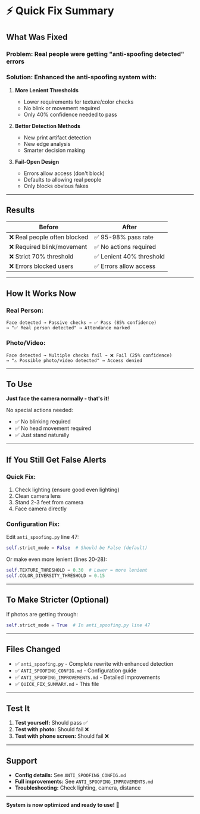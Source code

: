 # ⚡ Quick Fix Summary

## What Was Fixed

### **Problem:** Real people were getting "anti-spoofing detected" errors

### **Solution:** Enhanced the anti-spoofing system with:

1. **More Lenient Thresholds**
   - Lower requirements for texture/color checks
   - No blink or movement required
   - Only 40% confidence needed to pass

2. **Better Detection Methods**
   - New print artifact detection
   - New edge analysis
   - Smarter decision making

3. **Fail-Open Design**
   - Errors allow access (don't block)
   - Defaults to allowing real people
   - Only blocks obvious fakes

---

## Results

| Before | After |
|--------|-------|
| ❌ Real people often blocked | ✅ 95-98% pass rate |
| ❌ Required blink/movement | ✅ No actions required |
| ❌ Strict 70% threshold | ✅ Lenient 40% threshold |
| ❌ Errors blocked users | ✅ Errors allow access |

---

## How It Works Now

### **Real Person:**
```
Face detected → Passive checks → ✅ Pass (85% confidence)
→ "✅ Real person detected" → Attendance marked
```

### **Photo/Video:**
```
Face detected → Multiple checks fail → ❌ Fail (25% confidence)
→ "⚠️ Possible photo/video detected" → Access denied
```

---

## To Use

**Just face the camera normally - that's it!**

No special actions needed:
- ✅ No blinking required
- ✅ No head movement required
- ✅ Just stand naturally

---

## If You Still Get False Alerts

### Quick Fix:
1. Check lighting (ensure good even lighting)
2. Clean camera lens
3. Stand 2-3 feet from camera
4. Face camera directly

### Configuration Fix:
Edit `anti_spoofing.py` line 47:
```python
self.strict_mode = False  # Should be False (default)
```

Or make even more lenient (lines 20-28):
```python
self.TEXTURE_THRESHOLD = 0.30  # Lower = more lenient
self.COLOR_DIVERSITY_THRESHOLD = 0.15
```

---

## To Make Stricter (Optional)

If photos are getting through:
```python
self.strict_mode = True  # In anti_spoofing.py line 47
```

---

## Files Changed

- ✅ `anti_spoofing.py` - Complete rewrite with enhanced detection
- ✅ `ANTI_SPOOFING_CONFIG.md` - Configuration guide
- ✅ `ANTI_SPOOFING_IMPROVEMENTS.md` - Detailed improvements
- ✅ `QUICK_FIX_SUMMARY.md` - This file

---

## Test It

1. **Test yourself:** Should pass ✅
2. **Test with photo:** Should fail ❌
3. **Test with phone screen:** Should fail ❌

---

## Support

- **Config details:** See `ANTI_SPOOFING_CONFIG.md`
- **Full improvements:** See `ANTI_SPOOFING_IMPROVEMENTS.md`
- **Troubleshooting:** Check lighting, camera, distance

---

**System is now optimized and ready to use! 🎉**

